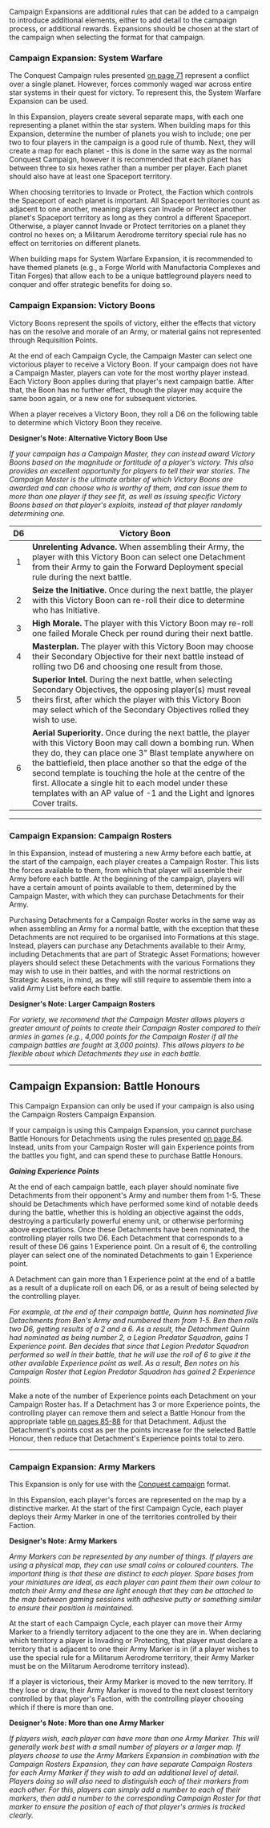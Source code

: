 Campaign Expansions are additional rules that can be added to a campaign to introduce additional elements, either to add detail to the campaign process, or additional rewards. Expansions should be chosen at the start of the campaign when selecting the format for that campaign.

### Campaign Expansion: System Warfare

The Conquest Campaign rules presented [on page 71](../legions_imperialis_campaigns/conquest_campaigns.md) represent a conflict over a single planet. However, forces commonly waged war across entire star systems in their quest for victory. To represent this, the System Warfare Expansion can be used.

In this Expansion, players create several separate maps, with each one representing a planet within the star system. When building maps for this Expansion, determine the number of planets you wish to include; one per two to four players in the campaign is a good rule of thumb. Next, they will create a map for each planet - this is done in the same way as the normal Conquest Campaign, however it is recommended that each planet has between three to six hexes rather than a number per player. Each planet should also have at least one Spaceport territory.

When choosing territories to Invade or Protect, the Faction which controls the Spaceport of each planet is important. All Spaceport territories count as adjacent to one another, meaning players can Invade or Protect another planet's Spaceport territory as long as they control a different Spaceport. Otherwise, a player cannot Invade or Protect territories on a planet they control no hexes on; a Militarum Aerodrome territory special rule has no effect on territories on different planets.

When building maps for System Warfare Expansion, it is recommended to have themed planets (e.g., a Forge World with Manufactoria Complexes and Titan Forges) that allow each to be a unique battleground players need to conquer and offer strategic benefits for doing so.

### Campaign Expansion: Victory Boons

Victory Boons represent the spoils of victory, either the effects that victory has on the resolve and morale of an Army, or material gains not represented through Requisition Points.

At the end of each Campaign Cycle, the Campaign Master can select one victorious player to receive a Victory Boon. If your campaign does not have a Campaign Master, players can vote for the most worthy player instead. Each Victory Boon applies during that player's next campaign battle. After that, the Boon has no further effect, though the player may acquire the same boon again, or a new one for subsequent victories.

When a player receives a Victory Boon, they roll a D6 on the following table to determine which Victory Boon they receive.

**Designer's Note: Alternative Victory Boon Use**

*If your campaign has a Campaign Master, they can instead award Victory Boons based on the magnitude or fortitude of a player's victory. This also provides an excellent opportunity for players to tell their war stories. The Campaign Master is the ultimate arbiter of which Victory Boons are awarded and can choose who is worthy of them, and can issue them to more than one player if they see fit, as well as issuing specific Victory Boons based on that player's exploits, instead of that player randomly determining one.*

| D6 | Victory Boon |
| :-: | ---------------------------------------------------------------------------------------------------------------------------------------------------------------------------------------------------------------------------------------------------------------------------------------------------------------------------------------------------------------------------------------------------------------------------------------------- |
| 1 | **Unrelenting Advance.** When assembling their Army, the player with this Victory Boon can select one Detachment from their Army to gain the Forward Deployment special rule during the next battle. |
| 2 | **Seize the Initiative.** Once during the next battle, the player with this Victory Boon can re-roll their dice to determine who has Initiative. |
| 3 | **High Morale.** The player with this Victory Boon may re-roll one failed Morale Check per round during their next battle. |
| 4 | **Masterplan.** The player with this Victory Boon may choose their Secondary Objective for their next battle instead of rolling two D6 and choosing one result from those. |
| 5 | **Superior Intel.** During the next battle, when selecting Secondary Objectives, the opposing player(s) must reveal theirs first, after which the player with this Victory Boon may select which of the Secondary Objectives rolled they wish to use. |
| 6 | **Aerial Superiority.** Once during the next battle, the player with this Victory Boon may call down a bombing run. When they do, they can place one 3" Blast template anywhere on the battlefield, then place another so that the edge of the second template is touching the hole at the centre of the first. Allocate a single hit to each model under these templates with an AP value of -1 and the Light and Ignores Cover traits. |

---

### Campaign Expansion: Campaign Rosters

In this Expansion, instead of mustering a new Army before each battle, at the start of the campaign, each player creates a Campaign Roster. This lists the forces available to them, from which that player will assemble their Army before each battle. At the beginning of the campaign, players will have a certain amount of points available to them, determined by the Campaign Master, with which they can purchase Detachments for their Army.

Purchasing Detachments for a Campaign Roster works in the same way as when assembling an Army for a normal battle, with the exception that these Detachments are not required to be organised into Formations at this stage. Instead, players can purchase any Detachments available to their Army, including Detachments that are part of Strategic Asset Formations; however players should select these Detachments with the various Formations they may wish to use in their battles, and with the normal restrictions on Strategic Assets, in mind, as they will still require to assemble them into a valid Army List before each battle.

**Designer's Note: Larger Campaign Rosters**

*For variety, we recommend that the Campaign Master allows players a greater amount of points to create their Campaign Roster compared to their armies in games (e.g., 4,000 points for the Campaign Roster if all the campaign battles are fought at 3,000 points). This allows players to be flexible about which Detachments they use in each battle.*

---

## Campaign Expansion: Battle Honours

This Campaign Expansion can only be used if your campaign is also using the Campaign Rosters Campaign Expansion.

If your campaign is using this Campaign Expansion, you cannot purchase Battle Honours for Detachments using the rules presented [on page 84](./battle_honours.md). Instead, units
from your Campaign Roster will gain Experience points from the battles you fight, and can spend these to purchase Battle Honours.

***Gaining Experience Points***

At the end of each campaign battle, each player should nominate five Detachments from their opponent's Army and number them from 1-5. These should be Detachments which have performed some kind of notable deeds during the battle, whether this is holding an objective against the odds, destroying a particularly powerful enemy unit, or otherwise performing above expectations. Once these Detachments have been nominated, the controlling player rolls two D6. Each Detachment that corresponds to a result of these D6 gains 1 Experience point. On a result of 6, the controlling player can select one of the nominated Detachments to gain 1 Experience point.

A Detachment can gain more than 1 Experience point at the end of a battle as a result of a duplicate roll on each D6, or as a result of being selected by the controlling player.

*For example, at the end of their campaign battle, Quinn has nominated five Detachments from Ben's Army and numbered them from 1-5. Ben then rolls two D6, getting results of a 2 and a 6. As a result, the Detachment Quinn had nominated as being number 2, a Legion Predator Squadron, gains 1 Experience point. Ben decides that since that Legion Predator Squadron performed so well in their battle, that he will use the roll of 6 to give it the other available Experience point as well. As a result, Ben notes on his Campaign Roster that Legion Predator Squadron has gained 2 Experience points.*

Make a note of the number of Experience points each Detachment on your Campaign Roster has. If a Detachment has 3 or more Experience points, the controlling player can remove them and select a Battle Honour from the appropriate table [on pages 85-88](./battle_honours.md) for that Detachment. Adjust the Detachment's points cost as per the points increase for the selected Battle Honour, then reduce that Detachment's Experience points total to zero.

---

### Campaign Expansion: Army Markers

This Expansion is only for use with the [Conquest campaign](./conquest_campaigns.md) format.

In this Expansion, each player's forces are represented on the map by a distinctive marker. At the start of the first Campaign Cycle, each player deploys their Army Marker in one of the territories controlled by their Faction.

**Designer's Note: Army Markers**

*Army Markers can be represented by any number of things. If players are using a physical map, they can use small coins or coloured counters. The important thing is that these are distinct to each player. Spare bases from your miniatures are ideal, as each player can paint them their own colour to match their Army and these are light enough that they can be attached to the map between gaming sessions with adhesive putty or something similar to ensure their position is maintained.*

At the start of each Campaign Cycle, each player can move their Army Marker to a friendly territory adjacent to the one they are in. When declaring which territory a player is Invading or Protecting, that player must declare a territory that is adjacent to one their Army Marker is in (if a player wishes to use the special rule for a Militarum Aerodrome territory, their Army Marker must be on the Militarum Aerodrome territory instead).

If a player is victorious, their Army Marker is moved to the new territory. If they lose or draw, their Army Marker is moved to the next closest territory controlled by that player's Faction, with the controlling player choosing which if there is more than one.

**Designer's Note: More than one Army Marker**

*If players wish, each player can have more than one Army Marker. This will generally work best with a small number of players or a larger map. If players choose to use the Army Markers Expansion in combination with the Campaign Rosters Expansion, they can have separate Campaign Rosters for each Army Marker if they wish to add an additional level of detail. Players doing so will also need to distinguish each of their markers from each other. For this, players can simply add a number to each of their markers, then add a number to the corresponding Campaign Roster for that marker to ensure the position of each of that player's armies is tracked clearly.*

